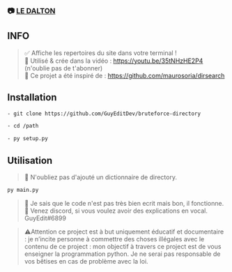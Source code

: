 ### 📷 [LE DALTON](https://github.com/GuyEditDev/bruteforce-directory)

## INFO

> ✅ Affiche les repertoires du site dans votre terminal !<br/>
> 🎥 Utilisé & crée dans la vidéo : https://youtu.be/35tNHzHE2P4 (n'oublie pas de t'abonner)<br/>
> 📍 Ce projet a été inspiré de : https://github.com/maurosoria/dirsearch

## Installation

```sh
- git clone https://github.com/GuyEditDev/bruteforce-directory

- cd /path

- py setup.py
```

## Utilisation

> 🦄 N'oubliez pas d'ajouté un dictionnaire de directory.
```sh
py main.py
```

> 🔗 Je sais que le code n'est pas très bien ecrit mais bon, il fonctionne.
> 📧 Venez discord, si vous voulez avoir des explications en vocal. GuyEdit#6899


> ⚠️Attention ce project est à but uniquement éducatif et documentaire : 
je n’incite personne à commettre des choses illégales avec le contenu de ce project : 
mon objectif à travers ce project est de vous enseigner la programmation python. 
Je ne serai pas responsable de vos bêtises en cas de problème avec la loi.
